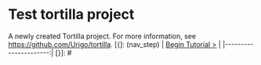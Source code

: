 # Test tortilla project

A newly created Tortilla project. For more information, see https://github.com/Urigo/tortilla.
[{]: <helper> (nav_step)
| [Begin Tutorial >](manuals/views/step1.md) |
|----------------------:|
[}]: #